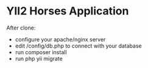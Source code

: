 YII2 Horses Application
============================

After clone: 
- configure your apache/nginx server
- edit /config/db.php to connect with your database
- run composer install
- run php yii migrate
